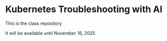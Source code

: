 # Kubernetes Troubleshooting with AI

This is the class repository

It will be available until November 16, 2025
